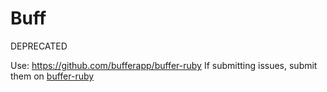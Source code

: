 # Buff

DEPRECATED

Use: https://github.com/bufferapp/buffer-ruby
If submitting issues, submit them on [buffer-ruby](https://github.com/bufferapp/buffer-ruby)
